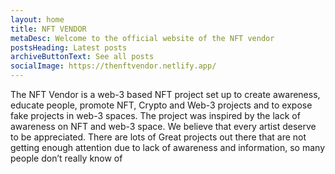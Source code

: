 ```yaml
---
layout: home
title: NFT VENDOR
metaDesc: Welcome to the official website of the NFT vendor
postsHeading: Latest posts
archiveButtonText: See all posts
socialImage: https://thenftvendor.netlify.app/
---
```

<!--StartFragment-->

The NFT Vendor is a web-3 based NFT project set up to create awareness, educate people, promote NFT, Crypto and Web-3 projects and to expose fake projects in web-3 spaces. The project was inspired by the lack of awareness on NFT and web-3 space. We believe that every artist deserve to be appreciated. There are lots of Great projects out there that are not getting enough attention due to lack of awareness and information, so many people don’t really know of

<!--EndFragment-->